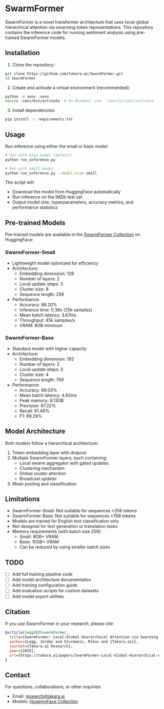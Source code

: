 # SwarmFormer

SwarmFormer is a novel transformer architecture that uses local-global hierarchical attention via swarming token representations. This repository contains the inference code for running sentiment analysis using pre-trained SwarmFormer models.

## Installation

1. Clone the repository:

```bash
git clone https://github.com/takara-ai/SwarmFormer.git
cd SwarmFormer
```

2. Create and activate a virtual environment (recommended):

```bash
python -m venv .venv
source .venv/bin/activate  # On Windows, use `.venv\Scripts\activate`
```

3. Install dependencies:

```bash
pip install -r requirements.txt
```

## Usage

Run inference using either the small or base model:

```bash
# Run with base model (default)
python run_inference.py

# Run with small model
python run_inference.py --model-size small
```

The script will:

- Download the model from HuggingFace automatically
- Run inference on the IMDb test set
- Output model size, hyperparameters, accuracy metrics, and performance statistics

## Pre-trained Models

Pre-trained models are available in the [SwarmFormer Collection](https://huggingface.co/collections/takara-ai/swarmformer-678f8d9baec74b46f9aa3024) on HuggingFace:

### SwarmFormer-Small

- Lightweight model optimized for efficiency
- Architecture:
  - Embedding dimension: 128
  - Number of layers: 2
  - Local update steps: 3
  - Cluster size: 8
  - Sequence length: 256
- Performance:
  - Accuracy: 86.20%
  - Inference time: 0.36s (25k samples)
  - Mean batch latency: 3.67ms
  - Throughput: 45k samples/s
  - VRAM: 8GB minimum

### SwarmFormer-Base

- Standard model with higher capacity
- Architecture:
  - Embedding dimension: 192
  - Number of layers: 2
  - Local update steps: 3
  - Cluster size: 4
  - Sequence length: 768
- Performance:
  - Accuracy: 89.03%
  - Mean batch latency: 4.83ms
  - Peak memory: 9.13GB
  - Precision: 87.22%
  - Recall: 91.46%
  - F1: 89.29%

## Model Architecture

Both models follow a hierarchical architecture:

1. Token embedding layer with dropout
2. Multiple SwarmFormer layers, each containing:
   - Local swarm aggregator with gated updates
   - Clustering mechanism
   - Global cluster attention
   - Broadcast updater
3. Mean pooling and classification

## Limitations

- SwarmFormer-Small: Not suitable for sequences >256 tokens
- SwarmFormer-Base: Not suitable for sequences >768 tokens
- Models are trained for English text classification only
- Not designed for text generation or translation tasks
- Memory requirements (with batch size 256):
  - Small: 8GB+ VRAM
  - Base: 10GB+ VRAM
  - Can be reduced by using smaller batch sizes

## TODO

- [ ] Add full training pipeline code
- [ ] Add model architecture documentation
- [ ] Add training configuration guide
- [ ] Add evaluation scripts for custom datasets
- [ ] Add model export utilities

## Citation

If you use SwarmFormer in your research, please cite:

```bibtex
@article{legg2025swarmformer,
  title={SwarmFormer: Local-Global Hierarchical Attention via Swarming Token Representations},
  author={Legg, Jordan and Sturmanis, Mikus and {Takara.ai}},
  journal={Takara.ai Research},
  year={2025},
  url={https://takara.ai/papers/SwarmFormer-Local-Global-Hierarchical-Attention-via-Swarming-Token-Representations.pdf}
}
```

## Contact

For questions, collaborations, or other inquiries:

- Email: research@takara.ai
- Models: [HuggingFace Collection](https://huggingface.co/collections/takara-ai/swarmformer-678f8d9baec74b46f9aa3024)
